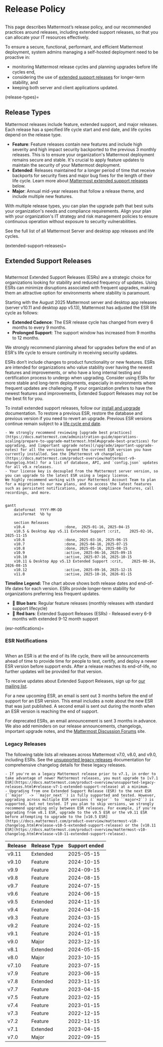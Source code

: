 # Release Policy

```{include} ../_static/badges/allplans-selfhosted.md
```

This page describes Mattermost’s release policy, and our recommended practices around releases, including extended support releases, so that you can allocate your IT resources effectively.

To ensure a secure, functional, performant, and efficient Mattermost deployment, system admins managing a self-hosted deployment need to be proactive in:
- monitoring Mattermost release cycles and planning upgrades before life cycles end,
- considering the use of [extended support releases](#extended-support-releases) for longer-term stability, and
- keeping both server and client applications updated.

(release-types)=
## Release Types

Mattermost releases include feature, extended support, and major releases. Each release has a specified life cycle start and end date, and life cycles depend on the release type. 

- **Feature**: Feature releases contain new features and include high severity and high impact security backported to the previous 3 monthly releases. This is to ensure your organization's Mattermost deployment remains secure and stable. It's crucial to apply feature updates to maintain the security of your Mattermost deployment.
- **Extended**: Releases maintained for a longer period of time that receive backports for security fixes and major bug fixes for the length of their life cycle. Learn more about [Mattermost extended support releases](#extended-support-releases) below.
- **Major**: Annual mid-year releases that follow a release theme, and include multiple new features.

With multiple release types, you can plan the upgrade path that best suits your organization's needs and compliance requirements. Align your plan with your organization's IT strategy and risk management policies to ensure continuous operation without exposure to security vulnerabilities.

See the full list of all Mattermost Server and desktop app releases and life cycles.

(extended-support-releases)=
## Extended Support Releases

```{include} ../_static/badges/ent-only.md
```

Mattermost Extended Support Releases (ESRs) are a strategic choice for organizations looking for stability and reduced frequency of updates. Using ESRs can minimize disruptions associated with frequent upgrades, making them an attractive option for environments where stability is paramount.

Starting with the August 2025 Mattermost server and desktop app releases (server v10.11 and desktop app v5.13), Mattermost has adjusted the ESR life cycle as follows: 
 - **Extended Cadence**: The ESR release cycle has changed from every 6 months to every 9 months. 
 - **Prolonged Support**: The support window has increased from 9 months to 12 months. 

We strongly recommend planning ahead for upgrades before the end of an ESR's life cycle to ensure continuity in receiving security updates.

ESRs don’t include changes to product functionality or new features. ESRs are intended for organizations who value stability over having the newest features and improvements, or who have a long internal testing and certification process to undergo when upgrading. Consider using ESRs for more stable and long-term deployments, especially in environments where frequent updates are challenging. If your organization prefers to have the newest features and improvements, Extended Support Releases may not be the best fit for you.

To install extended support releases, follow our [install and upgrade](/administration-guide/operations-scaling/enterprise-install-upgrade) documentation. To restore a previous ESR, restore the database and previous version if you need to revert an upgrade. Previous ESR versions continue remain subject to a [life cycle end date](/product-overview/mattermost-server-releases).

```{Important}
- We strongly recommend reviewing [upgrade best practices](https://docs.mattermost.com/administration-guide/operations-scaling/prepare-to-upgrade-mattermost.html#upgrade-best-practices) for upgrading, and [important upgrade notes](/upgrade/important-upgrade-notes) for all the versions beyond the current ESR version you have currently installed. See the [Mattermost v9 changelog](https://docs.mattermost.com/product-overview/mattermost-v9-changelog.html) for a list of database, API, and `config.json` updates for all v9.x releases.
- Your license key is decoupled from the Mattermost server version, so you can upgrade to the latest ESR using a legacy license.
We highly recommend working with your Mattermost Account Team to plan for a migration to our new plans, and to access the latest features such as persistent notifications, advanced compliance features, call recordings, and more.
```

```{mermaid}

gantt
    dateFormat  YYYY-MM-DD
    axisFormat  %b %y

    section Releases
    v10.4                  :done,  2025-01-16, 2025-04-15
    v10.5 & Desktop App v5.11 Extended Support :crit,    2025-02-16, 2025-11-15
    v10.6                  :done, 2025-03-16, 2025-06-15
    v10.7                  :done, 2025-04-16, 2025-07-15
    v10.8                  :done, 2025-05-16, 2025-08-15
    v10.9                  :active, 2025-06-16, 2025-09-15
    v10.10                 :active, 2025-07-16, 2025-10-15
    v10.11 & Desktop App v5.13 Extended Support :crit,    2025-08-16, 2026-08-15
    v10.12                 :active, 2025-09-16, 2025-12-15
    v11.0                  :active, 2025-10-16, 2026-01-15
```

**Timeline Legend:**
The chart above shows both release dates and end-of-life dates for each version. ESRs provide longer-term stability for organizations preferring less frequent updates.
- 🔵 **Blue bars**: Regular feature releases (monthly releases with standard support lifecycle)
- 🔴 **Red bars**: Extended Support Releases (ESRs) - Released every 6-9 months with extended 9-12 month support

(esr-notifications)=
### ESR Notifications

```{include} ../_static/badges/ent-only.md
```

When an ESR is at the end of its life cycle, there will be announcements ahead of time to provide time for people to test, certify, and deploy a newer ESR version before support ends. After a release reaches its end-of-life, no further updates will be provided for that version. 

To receive updates about Extended Support Releases, sign up for [our mailing list](https://mattermost.com/newsletter/).

For a new upcoming ESR, an email is sent out 3 months before the end of support for an ESR version. This email includes a note about the new ESR that was just published. A second email is sent out during the month when an ESR version is reaching the end of support.

For deprecated ESRs, an email announcement is sent 3 months in advance. We also add reminders on our release announcements, changelogs, important upgrade notes, and the [Mattermost Discussion Forums](https://forum.mattermost.com/) site.

### Legacy Releases

The following table lists all releases across Mattermost v7.0, v8.0, and v9.0, including ESRs. See the [unsupported legacy releases](https://docs.mattermost.com/product-overview/unsupported-legacy-releases.html) documentation for comprehensive changelog details for these legacy releases.

```{Important}
- If you're on a legacy Mattermost release prior to v7.1, in order to take advantage of newer Mattermost releases, you must upgrade to [v7.1 ESR](https://docs.mattermost.com/product-overview/unsupported-legacy-releases.html#release-v7-1-extended-support-release) at a minimum.
- Upgrading from one Extended Support Release (ESR) to the next ESR (``major`` -> ``major_next``) is fully supported and tested. However, upgrading across multiple ESR versions (``major`` to ``major+2``) is supported, but not tested. If you plan to skip versions, we strongly recommend upgrading only between ESR releases. For example, if you're upgrading from v8.1 ESR, upgrade to the v9.5 ESR or the v9.11 ESR before attempting to upgrade to the [v10.5 ESR](https://docs.mattermost.com/product-overview/mattermost-v10-changelog.html#release-v10-5-extended-support-release) or the [v10.11 ESR](https://docs.mattermost.com/product-overview/mattermost-v10-changelog.html#release-v10-11-extended-support-release).
```

| **Release** | **Release Type** | **Support ended** | 
|:---|:---|:---|
| v9.11 | Extended | 2025-05-15 |
| v9.10 | Feature | 2024-10-15 |
| v9.9 | Feature | 2024-09-15 |
| v9.8 | Feature | 2024-08-15 |
| v9.7 | Feature | 2024-07-15 |
| v9.6 | Feature | 2024-06-15 |
| v9.5 | Extended | 2024-11-15 |
| v9.4 | Feature | 2024-04-15 |
| v9.3 | Feature | 2024-03-15 |
| v9.2 | Feature | 2024-02-15 |
| v9.1 | Feature | 2024-01-15 |
| v9.0 | Major | 2023-12-15 |
| v8.1 | Extended | 2024-05-15 |
| v8.0 | Major | 2023-10-15 |
| v7.10 | Feature | 2023-07-15 |
| v7.9 | Feature | 2023-06-15 |
| v7.8 | Extended | 2023-11-15 |
| v7.7 | Feature | 2023-04-15 |
| v7.5 | Feature | 2023-02-15 |
| v7.4 | Feature | 2023-01-15 |
| v7.3 | Feature | 2022-12-15 |
| v7.2 | Feature | 2022-11-15 |
| v7.1 | Extended | 2023-04-15 |
| v7.0 | Major | 2022-09-15 |
